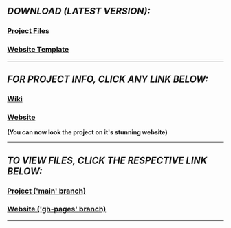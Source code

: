 ## _DOWNLOAD (LATEST VERSION):_
### <a href="https://github.com/HypertextAssassin0273/ModernSnakesAndLadders-PF_Project/archive/v1.0.zip">Project Files</a>
### <a href="https://github.com/HypertextAssassin0273/ModernSnakesAndLadders-PF_Project/archive/web2.2.zip">Website Template</a>

---
## _FOR PROJECT INFO, CLICK ANY LINK BELOW:_
### <a href="https://github.com/HypertextAssassin0273/ModernSnakesAndLadders-PF_Project/wiki">Wiki</a>
### <a href="https://hypertextassassin0273.github.io/ModernSnakesAndLadders-PF_Project/">Website</a>
**(You can now look the project on it's stunning website)**

---
## _TO VIEW FILES, CLICK THE RESPECTIVE LINK BELOW:_
### <a href="https://github.com/HypertextAssassin0273/ModernSnakesAndLadders-PF_Project/tree/main">Project ('main' branch)</a>
### <a href="https://github.com/HypertextAssassin0273/ModernSnakesAndLadders-PF_Project/tree/gh-pages">Website ('gh-pages' branch)</a>

---
